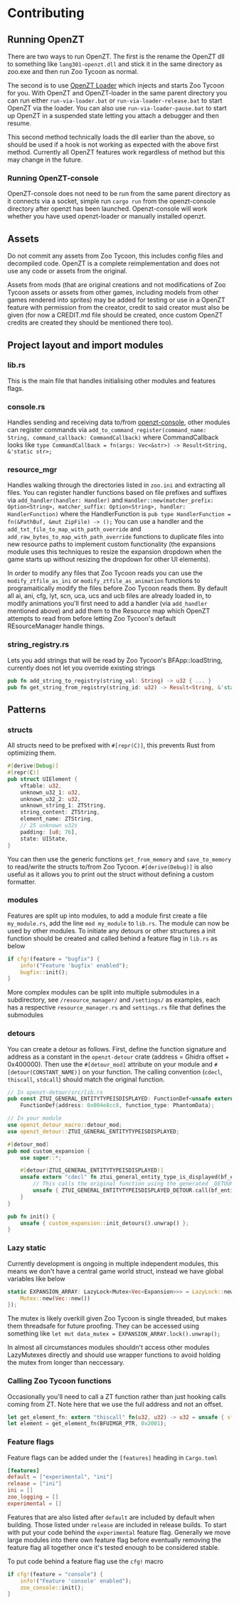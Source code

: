 # Contributing

## Running OpenZT

There are two ways to run OpenZT. The first is the rename the OpenZT dll to something like `lang301-openzt.dll` and stick it in the same directory as zoo.exe and then run Zoo Tycoon as normal.

The second is to use [OpenZT Loader](https://github.com/openztcc/openzt-loader) which injects and starts Zoo Tycoon for you. With OpenZT and OpenZT-loader in the same parent directory you can run either `run-via-loader.bat` or `run-via-loader-release.bat` to start OpenZT via the loader. You can also use `run-via-loader-pause.bat` to start up OpenZT in a suspended state letting you attach a debugger and then resume.

This second method technically loads the dll earlier than the above, so should be used if a hook is not working as expected with the above first method. Currently all OpenZT features work regardless of method but this may change in the future.

### Running OpenZT-console

OpenZT-console does not need to be run from the same parent directory as it connects via a socket, simple run `cargo run` from the openzt-console directory after openzt has been launched. Openzt-console will work whether you have used openzt-loader or manually installed openzt.

## Assets

Do not commit any assets from Zoo Tycoon, this includes config files and decompiled code. OpenZT is a complete reimplementation and does not use any code or assets from the original.

Assets from mods (that are original creations and not modifications of Zoo Tycoon assets or assets from other games, including models from other games rendered into sprites) may be added for testing or use in a OpenZT feature with permission from the creator, credit to said creator must also be given (for now a CREDIT.md file should be created, once custom OpenZT credits are created they should be mentioned there too).

## Project layout and import modules

### lib.rs
This is the main file that handles initialising other modules and features flags.

### console.rs
Handles sending and receiving data to/from [openzt-console](https://github.com/openztcc/openzt-console), other modules can register commands via `add_to_command_register(command_name: String, command_callback: CommandCallback)` where CommandCallback looks like `type CommandCallback = fn(args: Vec<&str>) -> Result<String, &'static str>;`

### resource_mgr
Handles walking through the directories listed in `zoo.ini` and extracting all files. You can register handler functions based on file prefixes and suffixes via `add_handler(handler: Handler)` and `Handler::new(matcher_prefix: Option<String>, matcher_suffix: Option<String>, handler: HandlerFunction)` where the HandlerFunction is `pub type HandlerFunction = fn(&PathBuf, &mut ZipFile) -> ();`
You can use a handler and the `add_txt_file_to_map_with_path_override` and `add_raw_bytes_to_map_with_path_override` functions to duplicate files into new resource paths to implement custom functionality (the expansions module uses this techniques to resize the expansion dropdown when the game starts up without resizing the dropdown for other UI elements). 

In order to modify any files that Zoo Tycoon reads you can use the `modify_ztfile_as_ini` or `modify_ztfile_as_animation` functions to programaitically modify the files before Zoo Tycoon reads them. By default all ai, ani, cfg, lyt, scn, uca, ucs and ucb files are already loaded in, to modify animations you'll first need to add a handler (via `add_handler` mentioned above) and add them to the Resource map which OpenZT attempts to read from before letting Zoo Tycoon's default REsourceManager handle things.

### string_registry.rs
Lets you add strings that will be read by Zoo Tycoon's BFApp::loadString, currently does not let you override existing strings
```rust
pub fn add_string_to_registry(string_val: String) -> u32 { ... }
pub fn get_string_from_registry(string_id: u32) -> Result<String, &'static str> { ... }
```

## Patterns

### structs

All structs need to be prefixed with `#[repr(C)]`, this prevents Rust from optimizing them.

```rust
#[derive(Debug)]
#[repr(C)]
pub struct UIElement {
    vftable: u32,
    unknown_u32_1: u32,
    unknown_u32_2: u32,
    unknown_string_1: ZTString,
    string_content: ZTString,
    element_name: ZTString,
    // 25 unknown u32s
    padding: [u8; 76],
    state: UIState,
}
```

You can then use the generic functions `get_from_memory` and `save_to_memory` to read/write the structs to/from Zoo Tycoon.
`#[derive(Debug)]` is also useful as it allows you to print out the struct without defining a custom formatter.

### modules
Features are split up into modules, to add a module first create a file `my_module.rs`, add the line `mod my_module` to `lib.rs`. The module can now be used by other modules. To initiate any detours or other structures a init function should be created and called behind a feature flag in `lib.rs` as below 

```rust
if cfg!(feature = "bugfix") {
    info!("Feature 'bugfix' enabled");
    bugfix::init();
}
```

More complex modules can be split into multiple submodules in a subdirectory, see `/resource_manager/` and `/settings/` as examples, each has a respective `resource_manager.rs` and `settings.rs` file that defines the submodules

### detours
You can create a detour as follows. First, define the function signature and address as a constant in the `openzt-detour` crate (address = Ghidra offset + 0x400000). Then use the `#[detour_mod]` attribute on your module and `#[detour(CONSTANT_NAME)]` on your function. The calling convention (`cdecl`, `thiscall`, `stdcall`) should match the original function.

```rust
// In openzt-detour/src/lib.rs
pub const ZTUI_GENERAL_ENTITYTYPEISDISPLAYED: FunctionDef<unsafe extern "cdecl" fn(u32, u32, u32) -> u8> = 
    FunctionDef{address: 0x004e8cc8, function_type: PhantomData};

// In your module
use openzt_detour_macro::detour_mod;
use openzt_detour::ZTUI_GENERAL_ENTITYTYPEISDISPLAYED;

#[detour_mod]
pub mod custom_expansion {
    use super::*;

    #[detour(ZTUI_GENERAL_ENTITYTYPEISDISPLAYED)]
    unsafe extern "cdecl" fn ztui_general_entity_type_is_displayed(bf_entity: u32, param_1: u32, param_2: u32) -> u8 {
        // This calls the original function using the generated _DETOUR static
        unsafe { ZTUI_GENERAL_ENTITYTYPEISDISPLAYED_DETOUR.call(bf_entity, param_1, param_2) }
    }
}

pub fn init() {
    unsafe { custom_expansion::init_detours().unwrap() };
}
```


### Lazy static
Currently development is ongoing in multiple independent modules, this means we don't have a central game world struct, instead we have global variables like below

```rust
static EXPANSION_ARRAY: LazyLock<Mutex<Vec<Expansion>>> = LazyLock::new(|| {
    Mutex::new(Vec::new())
});
```
The mutex is likely overkill given Zoo Tycoon is single threaded, but makes them threadsafe for future proofing.
They can be accessed using something like `let mut data_mutex = EXPANSION_ARRAY.lock().unwrap();`

In almost all circumstances modules shouldn't access other modules LazyMutexes directly and should use wrapper functions to avoid holding the mutex from longer than neccessary.

### Calling Zoo Tycoon functions
Occasionally you'll need to call a ZT function rather than just hooking calls coming from ZT. Note here that we use the full address and not an offset.

```rust
let get_element_fn: extern "thiscall" fn(u32, u32) -> u32 = unsafe { std::mem::transmute(0x0040157d) };
let element = get_element_fn(BFUIMGR_PTR, 0x2001);
```

### Feature flags

Feature flags can be added under the `[features]` heading in `Cargo.toml`

```toml
[features]
default = ["experimental", "ini"]
release = ["ini"]
ini = []
zoo_logging = []
experimental = []
```

Features that are also listed after `default` are included by default when building. Those listed under `release` are included in release builds. To start with put your code behind the `experimental` feature flag. Generally we move large modules into there own feature flag before eventually removing the feature flag all together once it's tested enough to be considered stable.

To put code behind a feature flag use the `cfg!` macro
```rust
if cfg!(feature = "console") {
    info!("Feature 'console' enabled");
    zoo_console::init();
}
```